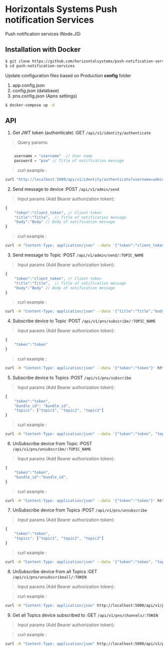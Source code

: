 # Horizontals Systems Push notification Services

Push notification services (Node.JS)

## Installation with Docker

```bash
$ git clone https://github.com/horizontalsystems/push-notification-services
$ cd push-notification-services
```

Update configuration files based on Production **config** folder
1. app.config.json
2. config.json (database)
3. pns.config.json (Apns settings)

```bash
$ docker-compose up -d
```

## API
1. Get JWT token (authenticate) :GET  ``/api/v1/identity/authenticate``

>Query params:

```js

    username = "username"  // User name
    password = "psw" // Title of notification message

```

 > curl example :
```bash
curl "http://localhost:5000/api/v1/identity/authenticate?username=admin&password=secret"
```


2. Send message to device :POST  ``/api/v1/admin/send``

>Input params (Add Bearer authorization token):

```js
{
    "token":"client_token", // Client token
    "title":"Title",  // Title of notification message
    "body":"Body" // Body of notification message
}
```

 > curl example :
```bash
curl -H "Content-Type: application/json" --data '{"token":"client_token","title":"Title","body":"Body"}' http://localhost:5000/api/v1/admin/send/
```

3. Send message to Topic :POST  ``/api/v1/admin/send/:TOPIC_NAME``

> Input params (Add Bearer authorization token):

```js
{
    "token":"client_token", // Client token
    "title":"Title",  // Title of notification message
    "body":"Body" // Body of notification message
}
```

>curl example :
```bash
curl -H "Content-Type: application/json" --data '{"title":"Title","body":"Body"}' http://localhost:5000/api/v1/admin/send/PRICE_CHANGE
```

4. Subscribe device to Topic :POST  ``/api/v1/pns/subscribe/:TOPIC_NAME``

> Input params (Add Bearer authorization token):

```js
{
    "token":"token"
}
```

>curl example :
```bash
curl -H "Content-Type: application/json" --data '{"token":"token"}' http://localhost:5000/api/v1/pns/subscribe/PRICE_CHANGE
```

5. Subscribe device to Topics :POST  ``/api/v1/pns/subscribe``

> Input params (Add Bearer authorization token):

```js
{
    "token":"token",
    "bundle_id": "bundle_id",
    "topics": ["topic1", "topic2", "topic3"]
}
```

>curl example :
```bash
curl -H "Content-Type: application/json" --data '{"token":"token", "topics": ["topic1"]}' http://localhost:5000/api/v1/pns/subscribe
```

6. UnSubscribe device from Topic :POST  ``/api/v1/pns/unsubscribe/:TOPIC_NAME``

> Input params (Add Bearer authorization token):

```js
{
    "token":"token",
    "bundle_id":"bundle_id",
}
```

>curl example :
```bash
curl -H "Content-Type: application/json" --data '{"token":"token"}' http://localhost:5000/api/v1/pns/unsubscribe/PRICE_CHANGE
```

7. UnSubscribe device from Topics :POST  ``/api/v1/pns/unsubscribe``

> Input params (Add Bearer authorization token):

```js
{
    "token":"token",
    "topics": ["topic1", "topic2", "topic3"]
}
```

>curl example :
```bash
curl -H "Content-Type: application/json" --data '{"token":"token", "topics": ["topic1"]}' http://localhost:5000/api/v1/pns/unsubscribe
```

8. UnSubscribe device from all Topics :GET  ``/api/v1/pns/unsubscribeall/:TOKEN``

> Input params (Add Bearer authorization token):

>curl example :
```bash
curl -H "Content-Type: application/json" http://localhost:5000/api/v1/pns/unsubscribeall/token
```

9. Get all Topics device subscribed to :GET  ``/api/v1/pns/channels/:TOKEN``

> Input params (Add Bearer authorization token):

>curl example :
```bash
curl -H "Content-Type: application/json" http://localhost:5000/api/v1/pns/channels/token
```

